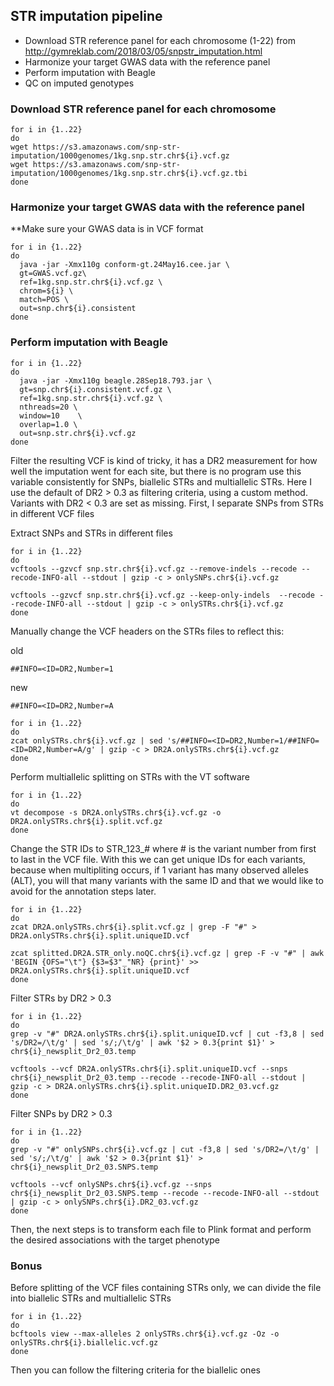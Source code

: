 ## STR imputation pipeline
- Download STR reference panel for each chromosome (1-22) from http://gymreklab.com/2018/03/05/snpstr_imputation.html
- Harmonize your target GWAS data with the reference panel
- Perform imputation with Beagle
- QC on imputed genotypes

### Download STR reference panel for each chromosome
```
for i in {1..22}
do
wget https://s3.amazonaws.com/snp-str-imputation/1000genomes/1kg.snp.str.chr${i}.vcf.gz
wget https://s3.amazonaws.com/snp-str-imputation/1000genomes/1kg.snp.str.chr${i}.vcf.gz.tbi
done
```
### Harmonize your target GWAS data with the reference panel
**Make sure your GWAS data is in VCF format
```
for i in {1..22}
do
  java -jar -Xmx110g conform-gt.24May16.cee.jar \
  gt=GWAS.vcf.gz\
  ref=1kg.snp.str.chr${i}.vcf.gz \
  chrom=${i} \ 
  match=POS \ 
  out=snp.chr${i}.consistent
done
```
### Perform imputation with Beagle
```
for i in {1..22}
do
  java -jar -Xmx110g beagle.28Sep18.793.jar \
  gt=snp.chr${i}.consistent.vcf.gz \
  ref=1kg.snp.str.chr${i}.vcf.gz \
  nthreads=20 \
  window=10    \
  overlap=1.0 \
  out=snp.str.chr${i}.vcf.gz
done
```
Filter the resulting VCF is kind of tricky, it has a DR2 measurement for how well the imputation went for each site, but there is no program use this variable consistently for SNPs, biallelic STRs and multiallelic STRs. Here I use the default of DR2 > 0.3 as filtering criteria, using a custom method. Variants with DR2 < 0.3 are set as missing.
First, I separate SNPs from STRs in different VCF files

Extract SNPs and STRs in different files
```
for i in {1..22}
do
vcftools --gzvcf snp.str.chr${i}.vcf.gz --remove-indels --recode --recode-INFO-all --stdout | gzip -c > onlySNPs.chr${i}.vcf.gz

vcftools --gzvcf snp.str.chr${i}.vcf.gz --keep-only-indels  --recode --recode-INFO-all --stdout | gzip -c > onlySTRs.chr${i}.vcf.gz
done
```
Manually change the VCF headers on the STRs files to reflect this:

old
```
##INFO=<ID=DR2,Number=1
```
new
```
##INFO=<ID=DR2,Number=A
```
```
for i in {1..22}
do
zcat onlySTRs.chr${i}.vcf.gz | sed 's/##INFO=<ID=DR2,Number=1/##INFO=<ID=DR2,Number=A/g' | gzip -c > DR2A.onlySTRs.chr${i}.vcf.gz
done
```
Perform multiallelic splitting on STRs with the VT software
```
for i in {1..22}
do
vt decompose -s DR2A.onlySTRs.chr${i}.vcf.gz -o DR2A.onlySTRs.chr${i}.split.vcf.gz
done
```
Change the STR IDs to STR_123_# where # is the variant number from first to last in the VCF file. With this we can get unique IDs for each variants, because when multipliting occurs, if 1 variant has many observed alleles (ALT), you will that many variants with the same ID and that we would like to avoid for the annotation steps later.
```
for i in {1..22}
do
zcat DR2A.onlySTRs.chr${i}.split.vcf.gz | grep -F "#" > DR2A.onlySTRs.chr${i}.split.uniqueID.vcf

zcat splitted.DR2A.STR_only.noQC.chr${i}.vcf.gz | grep -F -v "#" | awk 'BEGIN {OFS="\t"} {$3=$3"_"NR} {print}' >> DR2A.onlySTRs.chr${i}.split.uniqueID.vcf
done
```
Filter STRs by DR2 > 0.3
```
for i in {1..22}
do
grep -v "#" DR2A.onlySTRs.chr${i}.split.uniqueID.vcf | cut -f3,8 | sed 's/DR2=/\t/g' | sed 's/;/\t/g' | awk '$2 > 0.3{print $1}' > chr${i}_newsplit_Dr2_03.temp 

vcftools --vcf DR2A.onlySTRs.chr${i}.split.uniqueID.vcf --snps chr${i}_newsplit_Dr2_03.temp --recode --recode-INFO-all --stdout | gzip -c > DR2A.onlySTRs.chr${i}.split.uniqueID.DR2_03.vcf.gz
done
```

Filter SNPs by DR2 > 0.3
```
for i in {1..22}
do
grep -v "#" onlySNPs.chr${i}.vcf.gz | cut -f3,8 | sed 's/DR2=/\t/g' | sed 's/;/\t/g' | awk '$2 > 0.3{print $1}' > chr${i}_newsplit_Dr2_03.SNPS.temp 

vcftools --vcf onlySNPs.chr${i}.vcf.gz --snps chr${i}_newsplit_Dr2_03.SNPS.temp --recode --recode-INFO-all --stdout | gzip -c > onlySNPs.chr${i}.DR2_03.vcf.gz
done
```

Then, the next steps is to transform each file to Plink format and perform the desired associations with the target phenotype

### Bonus
Before splitting of the VCF files containing STRs only, we can divide the file into biallelic STRs and multiallelic STRs
```
for i in {1..22}
do
bcftools view --max-alleles 2 onlySTRs.chr${i}.vcf.gz -Oz -o onlySTRs.chr${i}.biallelic.vcf.gz
done
```
Then you can follow the filtering criteria for the biallelic ones
